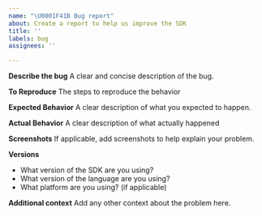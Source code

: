 ```yaml
---
name: "\U0001F41B Bug report"
about: Create a report to help us improve the SDK
title: ''
labels: bug
assignees: ''

---
```


**Describe the bug**
A clear and concise description of the bug.

**To Reproduce**
The steps to reproduce the behavior

**Expected Behavior**
A clear description of what you expected to happen.

**Actual Behavior**
A clear description of what actually happened

**Screenshots**
If applicable, add screenshots to help explain your problem.

**Versions**
* What version of the SDK are you using?
* What version of the language are you using?
* What platform are you using? (if applicable)

**Additional context**
Add any other context about the problem here.
